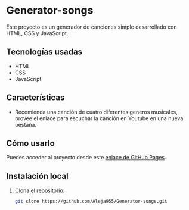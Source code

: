 # Generator-songs

Este proyecto es un generador de canciones simple desarrollado con HTML, CSS y JavaScript.

## Tecnologías usadas
- HTML
- CSS
- JavaScript

## Características
- Recomienda una canción de cuatro diferentes generos musicales, provee el enlace para escuchar la canción en Youtube en una nueva pestaña.

## Cómo usarlo
Puedes acceder al proyecto desde este [enlace de GitHub Pages](https://aleja955.github.io/Generator-songs/).

## Instalación local
1. Clona el repositorio:
   ```bash
   git clone https://github.com/Aleja955/Generator-songs.git